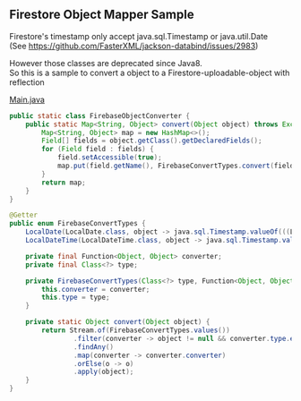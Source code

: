 ## Firestore Object Mapper Sample

Firestore's timestamp only accept java.sql.Timestamp or java.util.Date<br>
(See https://github.com/FasterXML/jackson-databind/issues/2983)<br>

However those classes are deprecated since Java8.<br>
So this is a sample to convert a object to a Firestore-uploadable-object with reflection

[Main.java](/src/main/java/main/Main.java)

```java
public static class FirebaseObjectConverter {
	public static Map<String, Object> convert(Object object) throws Exception {
		Map<String, Object> map = new HashMap<>();
		Field[] fields = object.getClass().getDeclaredFields();
		for (Field field : fields) {
			field.setAccessible(true);
			map.put(field.getName(), FirebaseConvertTypes.convert(field.get(object)));
		}
		return map;
	}
}

@Getter
public enum FirebaseConvertTypes {
	LocalDate(LocalDate.class, object -> java.sql.Timestamp.valueOf(((LocalDate) object).atStartOfDay())),
	LocalDateTime(LocalDateTime.class, object -> java.sql.Timestamp.valueOf((LocalDateTime) object));

	private final Function<Object, Object> converter;
	private final Class<?> type;

	private FirebaseConvertTypes(Class<?> type, Function<Object, Object> converter) {
		this.converter = converter;
		this.type = type;
	}

	private static Object convert(Object object) {
		return Stream.of(FirebaseConvertTypes.values())
				.filter(converter -> object != null && converter.type.equals(object.getClass()))
				.findAny()
				.map(converter -> converter.converter)
				.orElse(o -> o)
				.apply(object);
	}
}
```
